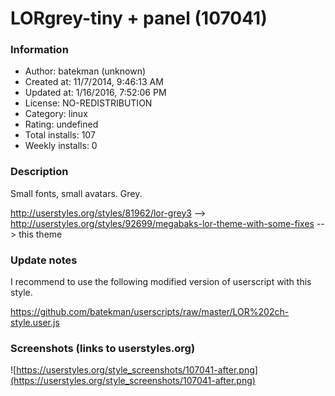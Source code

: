# LORgrey-tiny + panel (107041)

### Information
- Author: batekman (unknown)
- Created at: 11/7/2014, 9:46:13 AM
- Updated at: 1/16/2016, 7:52:06 PM
- License: NO-REDISTRIBUTION
- Category: linux
- Rating: undefined
- Total installs: 107
- Weekly installs: 0


### Description
Small fonts, small avatars. Grey.

http://userstyles.org/styles/81962/lor-grey3 --> http://userstyles.org/styles/92699/megabaks-lor-theme-with-some-fixes --> this theme

### Update notes
I recommend to use the following modified version of userscript with this style.

https://github.com/batekman/userscripts/raw/master/LOR%202ch-style.user.js

### Screenshots (links to userstyles.org)
![https://userstyles.org/style_screenshots/107041-after.png](https://userstyles.org/style_screenshots/107041-after.png)


